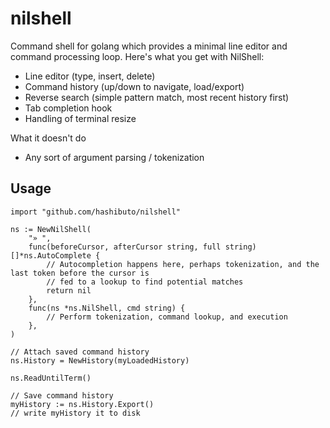 # nilshell
Command shell for golang which provides a minimal line editor and command processing loop.  Here's what you get with NilShell:

- Line editor (type, insert, delete)
- Command history (up/down to navigate, load/export)
- Reverse search (simple pattern match, most recent history first)
- Tab completion hook
- Handling of terminal resize

What it doesn't do

- Any sort of argument parsing / tokenization

## Usage

```
import "github.com/hashibuto/nilshell"

ns := NewNilShell(
    "» ", 
    func(beforeCursor, afterCursor string, full string) []*ns.AutoComplete {
        // Autocompletion happens here, perhaps tokenization, and the last token before the cursor is
        // fed to a lookup to find potential matches
        return nil
    },
    func(ns *ns.NilShell, cmd string) {
        // Perform tokenization, command lookup, and execution
    },
)

// Attach saved command history
ns.History = NewHistory(myLoadedHistory)

ns.ReadUntilTerm()

// Save command history
myHistory := ns.History.Export()
// write myHistory it to disk
```